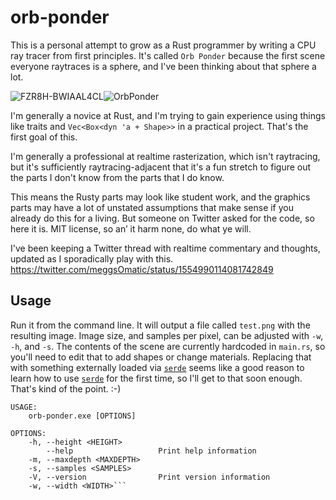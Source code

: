 # orb-ponder
This is a personal attempt to grow as a Rust programmer by writing a CPU ray tracer from first principles. It's called `Orb Ponder` because the first scene everyone raytraces is a sphere, and I've been thinking about that sphere a lot.

![FZR8H-BWIAAL4CL](https://user-images.githubusercontent.com/5649419/183699033-535b7cfe-8bf1-431f-bf00-dd442d1cbc6f.jpg)![OrbPonder](https://user-images.githubusercontent.com/5649419/183699052-5543c132-74fb-4a6b-9104-1f1863e3b4ec.jpg)

I'm generally a novice at Rust, and I'm trying to gain experience using things like traits and `Vec<Box<dyn 'a + Shape>>` in a practical project. That's the first goal of this.

I'm generally a professional at realtime rasterization, which isn't raytracing, but it's sufficiently raytracing-adjacent that it's a fun stretch to figure out the parts I don't know from the parts that I do know.

This means the Rusty parts may look like student work, and the graphics parts may have a lot of unstated assumptions that make sense if you already do this for a living. But someone on Twitter asked for the code, so here it is. MIT license, so an’ it harm none, do what ye will.

I've been keeping a Twitter thread with realtime commentary and thoughts, updated as I sporadically play with this. https://twitter.com/meggsOmatic/status/1554990114081742849

## Usage

Run it from the command line. It will output a file called `test.png` with the resulting image. Image size, and samples per pixel, can be adjusted with `-w`, `-h`, and `-s`. The contents of the scene are currently hardcoded in `main.rs`, so you'll need to edit that to add shapes or change materials. Replacing that with something externally loaded via [`serde`] seems like a good reason to learn how to use [`serde`] for the first time, so I'll get to that soon enough. That's kind of the point. :-)

[`serde`]: https://serde.rs/
```
USAGE:
    orb-ponder.exe [OPTIONS]

OPTIONS:
    -h, --height <HEIGHT>
        --help                   Print help information
    -m, --maxdepth <MAXDEPTH>
    -s, --samples <SAMPLES>
    -V, --version                Print version information
    -w, --width <WIDTH>```
